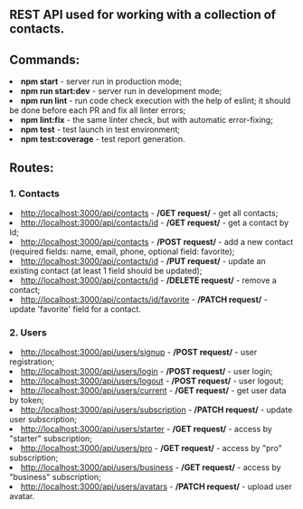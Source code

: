 <h2>REST API used for working with a collection of contacts.</h2>

<h2>Commands:</h2>
<li><b>npm start</b> - server run in production mode;</li>
<li><b>npm run start:dev</b> - server run in development mode;</li>
<li><b>npm run lint</b> - run code check execution with the help of eslint; it should be done before each PR and fix all linter errors;</li>
<li><b>npm lint:fix</b> - the same linter check, but with automatic error-fixing;</li>
<li><b>npm test</b> - test launch in test environment;</li>
<li><b>npm test:coverage</b> - test report generation.</li>

<h2>Routes:</h2>
<h3>1. Contacts</h3>
<li><a href="http://localhost:3000/api/contacts" rel="noopener noreferrer" target="_blank">http://localhost:3000/api/contacts</a> - <b>/GET request/</b> - get all contacts;</li>
<li><a href="http://localhost:3000/api/contacts/id" rel="noopener noreferrer" target="_blank">http://localhost:3000/api/contacts/id</a> - <b>/GET request/</b> - get a contact by Id;</li>
<li><a href="http://localhost:3000/api/contacts" rel="noopener noreferrer" target="_blank">http://localhost:3000/api/contacts</a> - <b>/POST request/</b> - add a new contact (required fields: name, email, phone, optional field: favorite);</li>
<li><a href="http://localhost:3000/api/contacts/id" rel="noopener noreferrer" target="_blank">http://localhost:3000/api/contacts/id</a> - <b>/PUT request/</b> - update an existing contact (at least 1 field should be updated);</li>
<li><a href="http://localhost:3000/api/contacts/id" rel="noopener noreferrer" target="_blank">http://localhost:3000/api/contacts/id</a> - <b>/DELETE request/</b> - remove a contact;</li>
<li><a href="http://localhost:3000/api/contacts/id/favorite" rel="noopener noreferrer" target="_blank">http://localhost:3000/api/contacts/id/favorite</a> - <b>/PATCH request/</b> - update 'favorite' field for a contact.</li>

<h3>2. Users</h3>
<li><a href="http://localhost:3000/api/users/signup" rel="noopener noreferrer" target="_blank">http://localhost:3000/api/users/signup</a> - <b>/POST request/</b> - user registration;</li>
<li><a href="http://localhost:3000/api/users/login" rel="noopener noreferrer" target="_blank">http://localhost:3000/api/users/login</a> - <b>/POST request/</b> - user login;</li>
<li><a href="http://localhost:3000/api/users/logout" rel="noopener noreferrer" target="_blank">http://localhost:3000/api/users/logout</a> - <b>/POST request/</b> - user logout;</li>
<li><a href="http://localhost:3000/api/users/current" rel="noopener noreferrer" target="_blank">http://localhost:3000/api/users/current</a> - <b>/GET request/</b> - get user data by token;</li>
<li><a href="http://localhost:3000/api/users/subscription" rel="noopener noreferrer" target="_blank">http://localhost:3000/api/users/subscription</a> - <b>/PATCH request/</b> - update user subscription;</li>
<li><a href="http://localhost:3000/api/users/starter" rel="noopener noreferrer" target="_blank">http://localhost:3000/api/users/starter</a> - <b>/GET request/</b> - access by "starter" subscription;</li>
<li><a href="http://localhost:3000/api/users/pro" rel="noopener noreferrer" target="_blank">http://localhost:3000/api/users/pro</a> - <b>/GET request/</b> - access by "pro" subscription;</li>
<li><a href="http://localhost:3000/api/users/business" rel="noopener noreferrer" target="_blank">http://localhost:3000/api/users/business</a> - <b>/GET request/</b> - access by "business" subscription;</li>
<li><a href="http://localhost:3000/api/users/avatars" rel="noopener noreferrer" target="_blank">http://localhost:3000/api/users/avatars</a> - <b>/PATCH request/</b> - upload user avatar.</li>
